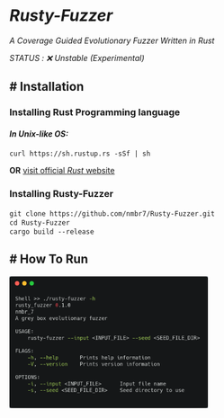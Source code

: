 # *Rusty-Fuzzer*
_A Coverage Guided Evolutionary Fuzzer Written in Rust_


*STATUS :  :x:  Unstable (Experimental)*

## # Installation

### Installing Rust Programming language
#### _In Unix-like OS:_ 
```
curl https://sh.rustup.rs -sSf | sh
```

**OR** [visit official _Rust_ website ](https://www.rust-lang.org/tools/install)

### Installing Rusty-Fuzzer
```
git clone https://github.com/nmbr7/Rusty-Fuzzer.git
cd Rusty-Fuzzer
cargo build --release

```

## # How To Run
<img src="/Images/help.png" width=70% height=70% >

